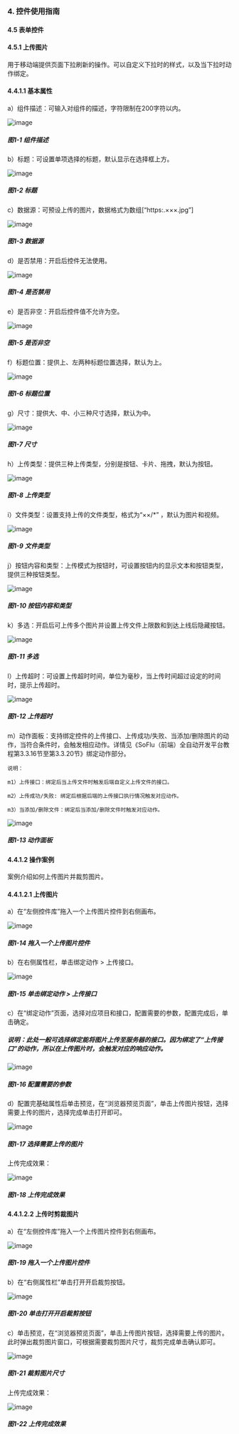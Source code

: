 ### 4. 控件使用指南

#### 4.5 表单控件

#### 4.5.1 上传图片

用于移动端提供页面下拉刷新的操作。可以自定义下拉时的样式，以及当下拉时动作绑定。

#### 4.4.1.1 基本属性

a）组件描述：可输入对组件的描述，字符限制在200字符以内。

![image](https://user-images.githubusercontent.com/79617492/220576401-3df19ae9-212b-47e0-a50c-4b2220052800.png)

##### 图1-1 组件描述

b）标题：可设置单项选择的标题，默认显示在选择框上方。

![image](https://user-images.githubusercontent.com/79617492/220576444-d7e14ba0-1169-4b34-99f8-58af6abce99d.png)

##### 图1-2 标题

c）数据源：可预设上传的图片，数据格式为数组[“https:.×××.jpg”]

![image](https://user-images.githubusercontent.com/79617492/220576983-ce3f4221-afec-47d3-8ae6-6c1f955700aa.png)

##### 图1-3 数据源

d）是否禁用：开启后控件无法使用。

![image](https://user-images.githubusercontent.com/79617492/220577006-a2887154-c16a-4fcd-8dd0-e98947435bfc.png)

##### 图1-4 是否禁用

e）是否非空：开启后控件值不允许为空。

![image](https://user-images.githubusercontent.com/79617492/220577043-aa417ade-8219-477d-a980-8205bda1a16b.png)

##### 图1-5 是否非空

f）标题位置：提供上、左两种标题位置选择，默认为上。

![image](https://user-images.githubusercontent.com/79617492/220577268-6eba2a15-f0c0-42b6-a336-4025d2222e02.png)

##### 图1-6 标题位置

g）尺寸：提供大、中、小三种尺寸选择，默认为中。

![image](https://user-images.githubusercontent.com/79617492/220577298-c593bf5a-dfb4-48c6-be96-09c64aa84d9d.png)

##### 图1-7 尺寸

h）上传类型：提供三种上传类型，分别是按钮、卡片、拖拽，默认为按钮。

![image](https://user-images.githubusercontent.com/79617492/220577350-b7d93f4d-5037-4a28-b35c-0e3b60908866.png)

##### 图1-8 上传类型

i）文件类型：设置支持上传的文件类型，格式为“××/*” ，默认为图片和视频。

![image](https://user-images.githubusercontent.com/79617492/220577383-670449f4-0861-4db6-a855-e13b2643e0f5.png)

##### 图1-9 文件类型

j）按钮内容和类型：上传模式为按钮时，可设置按钮内的显示文本和按钮类型，提供三种按钮类型。

![image](https://user-images.githubusercontent.com/79617492/220577433-e2d60edf-1439-47a9-a034-2fe940c6df96.png)

##### 图1-10 按钮内容和类型

k）多选：开启后可上传多个图片并设置上传文件上限数和到达上线后隐藏按钮。

![image](https://user-images.githubusercontent.com/79617492/220577476-ddb7f555-bb76-4ee0-bdcb-0b5a3ef8f6c4.png)

##### 图1-11 多选

l）上传超时：可设置上传超时时间，单位为毫秒，当上传时间超过设定的时间时，提示上传超时。

![image](https://user-images.githubusercontent.com/79617492/220577517-7d86bb60-0e6b-49a8-b421-e4b1ac7c2be4.png)

##### 图1-12 上传超时

m）动作面板：支持绑定控件的上传接口、上传成功/失败、当添加/删除图片的动作，当符合条件时，会触发相应动作。详情见《SoFlu（前端）全自动开发平台教程第3.3.16节至第3.3.20节》绑定动作部分。


```
说明：

m1）上传接口：绑定后当上传文件时触发后端自定义上传文件的接口。

m2）上传成功/失败: 绑定后根据后端的上传接口执行情况触发对应动作。

m3）当添加/删除文件：绑定后当添加/删除文件时触发对应动作。
```

![image](https://user-images.githubusercontent.com/79617492/220577575-ab932c45-1dc2-402c-b9a8-d53b9aab126c.png)

##### 图1-13 动作面板

#### 4.4.1.2 操作案例

案例介绍如何上传图片并裁剪图片。

#### 4.4.1.2.1 上传图片

a）在“左侧控件库”拖入一个上传图片控件到右侧画布。

![image](https://user-images.githubusercontent.com/79617492/220577815-ab2ba9cc-eab0-471f-818e-441cb1e7cb66.png)

##### 图1-14 拖入一个上传图片控件

b）在右侧属性栏，单击绑定动作 > 上传接口。

![image](https://user-images.githubusercontent.com/79617492/220577838-afeb3564-a2fb-4651-96d8-f11726a766ad.png)

##### 图1-15 单击绑定动作 > 上传接口

c）在“绑定动作”页面，选择对应项目和接口，配置需要的参数，配置完成后，单击确定。

##### 说明：此处一般可选择绑定能将图片上传至服务器的接口。因为绑定了“上传接口”的动作，所以在上传图片时，会触发对应的响应动作。

![image](https://user-images.githubusercontent.com/79617492/220577873-06057583-ab26-4d2d-895e-f28a01ca9892.png)

##### 图1-16 配置需要的参数

d）配置完基础属性后单击预览，在“浏览器预览页面”，单击上传图片按钮，选择需要上传的图片，选择完成单击打开即可。

![image](https://user-images.githubusercontent.com/79617492/220577906-479ac0ff-a95f-4e9b-abbd-01f2d0cc0c4e.png)

##### 图1-17 选择需要上传的图片

上传完成效果：

![image](https://user-images.githubusercontent.com/79617492/220577929-a274f2d0-b2e1-4453-935b-dca22c4b833a.png)

##### 图1-18 上传完成效果

#### 4.4.1.2.2 上传时剪裁图片

a）在“左侧控件库”拖入一个上传图片控件到右侧画布。

![image](https://user-images.githubusercontent.com/79617492/220578151-27a38fd3-cb89-4e49-b05f-2c35a18bce60.png)

##### 图1-19 拖入一个上传图片控件

b）在“右侧属性栏”单击打开开启裁剪按钮。

![image](https://user-images.githubusercontent.com/79617492/220578178-4a86a368-b468-457a-9a8e-1d9a7554e6c4.png)

##### 图1-20 单击打开开启裁剪按钮

c）单击预览，在“浏览器预览页面”，单击上传图片按钮，选择需要上传的图片。此时弹出裁剪图片窗口，可根据需要裁剪图片尺寸，裁剪完成单击确认即可。

![image](https://user-images.githubusercontent.com/79617492/220578536-2ddc0442-2312-4cef-952c-43237c23012a.png)

##### 图1-21 裁剪图片尺寸

上传完成效果：

![image](https://user-images.githubusercontent.com/79617492/220578567-621c2a6a-9edf-448b-8934-be13d271df30.png)

##### 图1-22 上传完成效果
